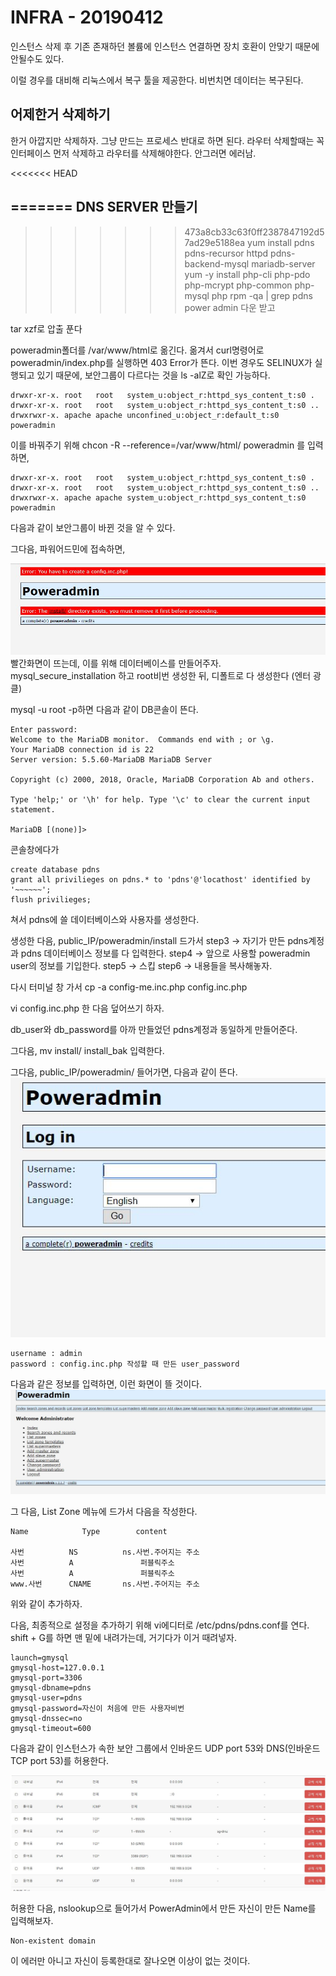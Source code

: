 # INFRA - 20190412

인스턴스 삭제 후 기존 존재하던 볼륨에 인스턴스 연결하면 장치 호환이 안맞기 때문에 안될수도 있다.

이럴 경우를 대비해 리눅스에서 복구 툴을 제공한다. 비번치면 데이터는 복구된다. 


어제한거 삭제하기
-------------------
한거 아깝지만 삭제하자. 그냥 만드는 프로세스 반대로 하면 된다.
라우터 삭제할때는 꼭 인터페이스 먼저 삭제하고 라우터를 삭제해야한다. 안그러면 에러남.



<<<<<<< HEAD

=======
DNS SERVER 만들기 
-------------------
>>>>>>> 473a8cb33c63f0ff2387847192d57ad29e5188ea
yum install pdns pdns-recursor httpd pdns-backend-mysql mariadb-server
yum -y install php-cli php-pdo php-mcrypt php-common php-mysql php
 rpm -qa | grep pdns
power admin 다운 받고

tar xzf로 압출 푼다

poweradmin폴더를 /var/www/html로 옮긴다.
옮겨서 curl명령어로 poweradmin/index.php를 실행하면 403 Error가 뜬다.
이번 경우도 SELINUX가 실행되고 있기 때문에, 보안그룹이 다르다는 것을 ls -alZ로 확인 가능하다.

	drwxr-xr-x. root   root   system_u:object_r:httpd_sys_content_t:s0 .
	drwxr-xr-x. root   root   system_u:object_r:httpd_sys_content_t:s0 ..
	drwxrwxr-x. apache apache unconfined_u:object_r:default_t:s0 poweradmin

이를 바꿔주기 위해 chcon -R --reference=/var/www/html/ poweradmin 를 입력하면,

	drwxr-xr-x. root   root   system_u:object_r:httpd_sys_content_t:s0 .
	drwxr-xr-x. root   root   system_u:object_r:httpd_sys_content_t:s0 ..
	drwxrwxr-x. apache apache system_u:object_r:httpd_sys_content_t:s0 poweradmin

다음과 같이 보안그룹이 바뀐 것을 알 수 있다.

그다음, 파워어드민에 접속하면, 	

![1](../../img/infra/1.JPG)
빨간화면이 뜨는데, 이를 위해 데이터베이스를 만들어주자.
mysql_secure_installation
하고 root비번 생성한 뒤, 디폴트로 다 생성한다 (엔터 광클)

mysql -u root -p하면 다음과 같이 DB콘솔이 뜬다.

	Enter password:
	Welcome to the MariaDB monitor.  Commands end with ; or \g.
	Your MariaDB connection id is 22
	Server version: 5.5.60-MariaDB MariaDB Server

	Copyright (c) 2000, 2018, Oracle, MariaDB Corporation Ab and others.

	Type 'help;' or '\h' for help. Type '\c' to clear the current input statement.

	MariaDB [(none)]>

콘솔창에다가 

	create database pdns
	grant all privilieges on pdns.* to 'pdns'@'locathost' identified by '~~~~~~';
	flush privilieges;


쳐서 pdns에 쓸 데이터베이스와 사용자를 생성한다.

생성한 다음, public_IP/poweradmin/install 드가서
step3 -> 자기가 만든 pdns계정과 pdns 데이터베이스 정보를 다 입력한다. 
step4 -> 앞으로 사용할 poweradmin user의 정보를 기입한다.
step5 -> 스킵
step6 -> 내용들을 복사해놓자.

다시 터미널 창 가서 
cp -a config-me.inc.php  config.inc.php

vi config.inc.php
한 다음 덮어쓰기 하자.

db_user와 db_password를 아까 만들었던 pdns계정과 동일하게 만들어준다.

그다음,  mv install/ install_bak 입력한다.

그다음,  public_IP/poweradmin/    들어가면,  다음과 같이 뜬다.
![2](../../img/infra/2.JPG)

	username : admin
	password : config.inc.php 작성할 때 만든 user_password

다음과 같은 정보를 입력하면, 이런 화면이 뜰 것이다.
![3](../../img/infra/3.JPG)

그 다음, List Zone 메뉴에 드가서 다음을 작성한다.
	
	Name			Type		content

	사번			NS			ns.사번.주어지는 주소
	사번			A				퍼블릭주소
	사번			A				퍼블릭주소
	www.사번		CNAME		ns.사번.주어지는 주소
위와 같이 추가하자.

다음, 최종적으로 설정을 추가하기 위해 vi에디터로 /etc/pdns/pdns.conf를 연다.
shift + G를 하면 맨 밑에 내려가는데, 거기다가 이거 때려넣자.

	launch=gmysql
	gmysql-host=127.0.0.1
	gmysql-port=3306
	gmysql-dbname=pdns
	gmysql-user=pdns
	gmysql-password=자신이 처음에 만든 사용자비번
	gmysql-dnssec=no
	gmysql-timeout=600

다음과 같이 인스턴스가 속한 보안 그룹에서 인바운드 UDP port 53와 DNS(인바운드 TCP port 53)를  허용한다.

![4](../../img/infra/4.JPG)


허용한 다음, nslookup으로 들어가서 PowerAdmin에서 만든 자신이 만든 Name를 입력해보자. 

	Non-existent domain

이 에러만 아니고 자신이 등록한대로 잘나오면 이상이 없는 것이다.
